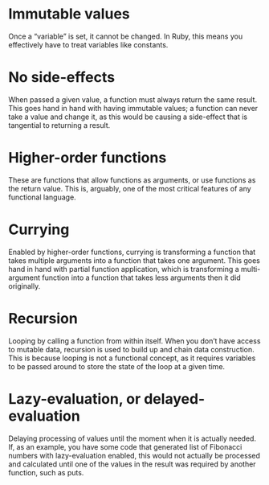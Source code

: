 # Immutable values
Once a “variable” is set, it cannot be changed. In Ruby, this means you effectively have to treat variables like constants.

# No side-effects
When passed a given value, a function must always return the same result. This goes hand in hand with having immutable values; a function can never take a value and change it, as this would be causing a side-effect that is tangential to returning a result.

# Higher-order functions
These are functions that allow functions as arguments, or use functions as the return value. This is, arguably, one of the most critical features of any functional language.

# Currying
Enabled by higher-order functions, currying is transforming a function that takes multiple arguments into a function that takes one argument. This goes hand in hand with partial function application, which is transforming a multi-argument function into a function that takes less arguments then it did originally.

# Recursion
Looping by calling a function from within itself. When you don’t have access to mutable data, recursion is used to build up and chain data construction. This is because looping is not a functional concept, as it requires variables to be passed around to store the state of the loop at a given time.

# Lazy-evaluation, or delayed-evaluation
Delaying processing of values until the moment when it is actually needed. If, as an example, you have some code that generated list of Fibonacci numbers with lazy-evaluation enabled, this would not actually be processed and calculated until one of the values in the result was required by another function, such as puts.
